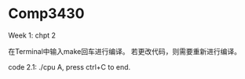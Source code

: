 # Comp3430

Week 1: chpt 2

在Terminal中输入make回车进行编译。
若更改代码，则需要重新进行编译。

code 2.1: ./cpu A, press ctrl+C to end.